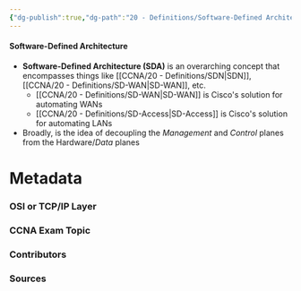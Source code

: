 ```yaml
---
{"dg-publish":true,"dg-path":"20 - Definitions/Software-Defined Architecture.md","permalink":"/20-definitions/software-defined-architecture/","tags":["defs_ccna"]}
---
```


#### Software-Defined Architecture
- **Software-Defined Architecture (SDA)** is an overarching concept that encompasses things like [[CCNA/20 - Definitions/SDN\|SDN]], [[CCNA/20 - Definitions/SD-WAN\|SD-WAN]], etc.
	- [[CCNA/20 - Definitions/SD-WAN\|SD-WAN]] is Cisco's solution for automating WANs
	- [[CCNA/20 - Definitions/SD-Access\|SD-Access]] is Cisco's solution for automating LANs
- Broadly, is the idea of decoupling the *Management* and *Control* planes from the Hardware/*Data* planes








# Metadata
### OSI or TCP/IP Layer

### CCNA Exam Topic

### Contributors

### Sources
